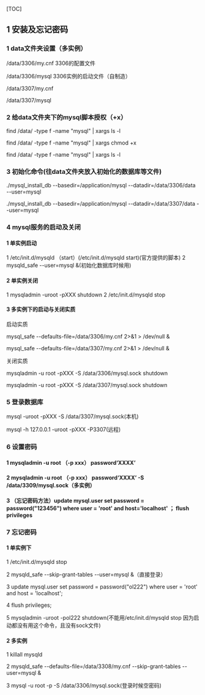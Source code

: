 [TOC]

## 1 安装及忘记密码

### 1 data文件夹设置（多实例）

/data/3306/my.cnf    3306的配置文件

/data/3306/mysql   3306实例的启动文件（自制造）

/data/3307/my.cnf

/data/3307/mysql

### 2 给data文件夹下的mysql脚本授权（+x）

find /data/ -type f -name "mysql" | xargs ls -l

find /data/ -type f -name "mysql" | xargs chmod +x

find /data/ -type f -name "mysql" | xargs ls -l

### 3 初始化命令(往data文件夹放入初始化的数据库等文件)

./mysql_install_db  --basedir=/application/mysql  --datadir=/data/3306/data  --user=mysql

./mysql_install_db  --basedir=/application/mysql  --datadir=/data/3307/data  --user=mysql

### 4 mysql服务的启动及关闭

#### 1 单实例启动

1 /etc/init.d/mysqld （start）(/etc/init.d/mysqld start)(官方提供的脚本)
2 mysqld_safe --user=mysql &(初始化数据库时候用)

#### 2 单实例关闭
1 mysqladmin -uroot -pXXX shutdown
2 /etc/init.d/mysqld stop

#### 3 多实例下的启动与关闭实质

启动实质

mysql_safe --defaults-file=/data/3306/my.cnf 2>&1 > /dev/null &

mysql_safe --defaults-file=/data/3307/my.cnf 2>&1 > /dev/null &

关闭实质

mysqladmin -u root -pXXX -S /data/3306/mysql.sock shutdown

mysqladmin -u root -pXXX -S /data/3307/mysql.sock shutdown

### 5 登录数据库

mysql -uroot -pXXX -S /data/3307/mysql.sock(本机)

mysql -h 127.0.0.1 -uroot -pXXX -P3307(远程)



### 6 设置密码

#### 1 mysqladmin -u root （-p xxx） password‘XXXX’

#### 2 mysqladmin -u root （-p xxx） password‘XXXX’ -S /data/3309/mysql.sock（多实例）

#### 3 （忘记密码方法）update mysql.user set password = password("123456") where user = 'root' and host='localhost' ； flush privileges

### 7 忘记密码

#### 1 单实例下

1 /etc/init.d/mysqld stop

2 mysqld_safe --skip-grant-tables --user=mysql &（直接登录）

3 update mysql.user set password = password("ol222") where user = 'root' and host = 'localhost';

4 flush privileges;

5 mysqladmin -uroot -pol222 shutdown(不能用/etc/init.d/mysqld stop 因为启动都没有用这个命令，且没有sock文件)

#### 2 多实例

1 killall mysqld

2 mysqld_safe --defaults-file=/data/3308/my.cnf --skip-grant-tables --user=mysql &

3 mysql -u root -p -S /data/3306/mysql.sock(登录时候空密码)